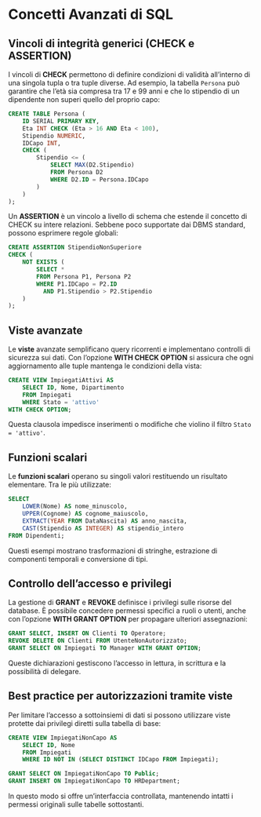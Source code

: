 # Concetti Avanzati di SQL

## Vincoli di integrità generici (CHECK e ASSERTION)

I vincoli di **CHECK** permettono di definire condizioni di validità all’interno di una singola tupla o tra tuple diverse. Ad esempio, la tabella `Persona` può garantire che l’età sia compresa tra 17 e 99 anni e che lo stipendio di un dipendente non superi quello del proprio capo:

```sql
CREATE TABLE Persona (
    ID SERIAL PRIMARY KEY,
    Eta INT CHECK (Eta > 16 AND Eta < 100),
    Stipendio NUMERIC,
    IDCapo INT,
    CHECK (
        Stipendio <= (
            SELECT MAX(D2.Stipendio)
            FROM Persona D2
            WHERE D2.ID = Persona.IDCapo
        )
    )
);
```

Un **ASSERTION** è un vincolo a livello di schema che estende il concetto di CHECK su intere relazioni. Sebbene poco supportate dai DBMS standard, possono esprimere regole globali:

```sql
CREATE ASSERTION StipendioNonSuperiore
CHECK (
    NOT EXISTS (
        SELECT *
        FROM Persona P1, Persona P2
        WHERE P1.IDCapo = P2.ID
          AND P1.Stipendio > P2.Stipendio
    )
);
```

## Viste avanzate

Le **viste** avanzate semplificano query ricorrenti e implementano controlli di sicurezza sui dati. Con l’opzione **WITH CHECK OPTION** si assicura che ogni aggiornamento alle tuple mantenga le condizioni della vista:

```sql
CREATE VIEW ImpiegatiAttivi AS
    SELECT ID, Nome, Dipartimento
    FROM Impiegati
    WHERE Stato = 'attivo'
WITH CHECK OPTION;
```

Questa clausola impedisce inserimenti o modifiche che violino il filtro `Stato = 'attivo'`.

## Funzioni scalari

Le **funzioni scalari** operano su singoli valori restituendo un risultato elementare. Tra le più utilizzate:

```sql
SELECT
    LOWER(Nome) AS nome_minuscolo,
    UPPER(Cognome) AS cognome_maiuscolo,
    EXTRACT(YEAR FROM DataNascita) AS anno_nascita,
    CAST(Stipendio AS INTEGER) AS stipendio_intero
FROM Dipendenti;
```

Questi esempi mostrano trasformazioni di stringhe, estrazione di componenti temporali e conversione di tipi.

## Controllo dell’accesso e privilegi

La gestione di **GRANT** e **REVOKE** definisce i privilegi sulle risorse del database. È possibile concedere permessi specifici a ruoli o utenti, anche con l’opzione **WITH GRANT OPTION** per propagare ulteriori assegnazioni:

```sql
GRANT SELECT, INSERT ON Clienti TO Operatore;
REVOKE DELETE ON Clienti FROM UtenteNonAutorizzato;
GRANT SELECT ON Impiegati TO Manager WITH GRANT OPTION;
```

Queste dichiarazioni gestiscono l’accesso in lettura, in scrittura e la possibilità di delegare.

## Best practice per autorizzazioni tramite viste

Per limitare l’accesso a sottoinsiemi di dati si possono utilizzare viste protette dai privilegi diretti sulla tabella di base:

```sql
CREATE VIEW ImpiegatiNonCapo AS
    SELECT ID, Nome
    FROM Impiegati
    WHERE ID NOT IN (SELECT DISTINCT IDCapo FROM Impiegati);

GRANT SELECT ON ImpiegatiNonCapo TO Public;
GRANT INSERT ON ImpiegatiNonCapo TO HRDepartment;
```

In questo modo si offre un’interfaccia controllata, mantenendo intatti i permessi originali sulle tabelle sottostanti.
